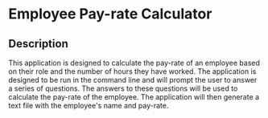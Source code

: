 # Employee Pay-rate Calculator

## Description

This application is designed to calculate the pay-rate of an employee based on their role and the number of hours they have worked. The application is designed to be run in the command line and will prompt the user to answer a series of questions. The answers to these questions will be used to calculate the pay-rate of the employee. The application will then generate a text file with the employee's name and pay-rate.
